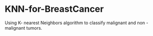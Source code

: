 # KNN-for-BreastCancer
Using K- nearest Neighbors algorithm to classify malignant and non - malignant tumors.
